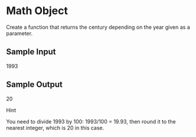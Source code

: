 # Math Object

Create a function that returns the century depending on the year given as a parameter.

## Sample Input

1993

## Sample Output

20

Hint

You need to divide 1993 by 100: 1993/100 = 19.93, then round it to the nearest integer, which is 20 in this case.
